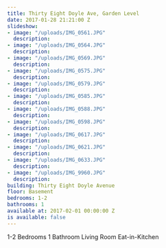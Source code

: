```yaml
---
title: Thirty Eight Doyle Ave, Garden Level
date: 2017-01-28 21:21:00 Z
slideshow:
- image: "/uploads/IMG_0561.JPG"
  description: 
- image: "/uploads/IMG_0564.JPG"
  description: 
- image: "/uploads/IMG_0569.JPG"
  description: 
- image: "/uploads/IMG_0575.JPG"
  description: 
- image: "/uploads/IMG_0579.JPG"
  description: 
- image: "/uploads/IMG_0585.JPG"
  description: 
- image: "/uploads/IMG_0588.JPG"
  description: 
- image: "/uploads/IMG_0598.JPG"
  description: 
- image: "/uploads/IMG_0617.JPG"
  description: 
- image: "/uploads/IMG_0621.JPG"
  description: 
- image: "/uploads/IMG_0633.JPG"
  description: 
- image: "/uploads/IMG_9960.JPG"
  description: 
building: Thirty Eight Doyle Avenue
floor: Basement
bedrooms: 1-2
bathrooms: 1
available at: 2017-02-01 00:00:00 Z
is available: false
---
```


1-2 Bedrooms
1 Bathroom
Living Room
Eat-in-Kitchen
